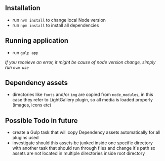 ## Installation

* run `nvm install` to change local Node version
* run `npm install` to install all dependencies


## Running application
* run `gulp app`

*If you receieve an error, it might be cause of node version change, simply run `nvm use`*


## Dependency assets
* directories like `fonts` and/or `img` are copied from `node_modules`, in this case they refer to LightGallery plugin, 
  so all media is loaded properly (images, icons etc)
  
## Possible Todo in future
* create a Gulp task that will copy Dependency assets automatically for all plugins used
* investigate should this assets be junked inside one specific directory with another task that should run  through 
  files and change it's path so assets are not located in multiple directories inside root directory
